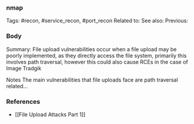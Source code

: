 ### nmap
Tags: #recon, #service_recon, #port_recon
Related to: 
See also: 
Previous:

### Body
Summary: File upload vulnerabilities occur when a file upload may be poorly implemented, as they directly access the file system, primarily this involves path traversal, however this could also cause RCEs in the case of Image Tradgik

Notes
The main vulnerabilities that file uploads face are path traversal related...

### References
- \[\[File Upload Attacks Part 1\]\]